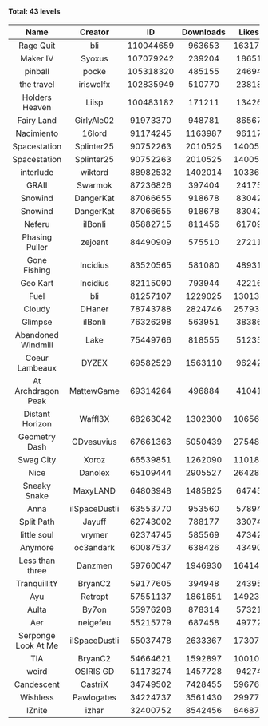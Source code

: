 #### Total: 43 levels

| Name | Creator | ID | Downloads | Likes |
|:---:|:---:|:---:|:---:|:---:|
| Rage Quit | bli | 110044659 | 963653 | 163172
| Maker IV | Syoxus | 107079242 | 239204 | 18651
| pinball | pocke | 105318320 | 485155 | 24694
| the travel | iriswolfx | 102835949 | 510770 | 23818
| Holders Heaven | Liisp | 100483182 | 171211 | 13426
| Fairy Land | GirlyAle02 | 91973370 | 948781 | 86567
| Nacimiento | 16lord | 91174245 | 1163987 | 96117
| Spacestation | Splinter25 | 90752263 | 2010525 | 140057
| Spacestation | Splinter25 | 90752263 | 2010525 | 140057
| interlude | wiktord | 88982532 | 1402014 | 103363
| GRAII | Swarmok | 87236826 | 397404 | 24175
| Snowind | DangerKat | 87066655 | 918678 | 83042
| Snowind | DangerKat | 87066655 | 918678 | 83042
| Neferu | iIBonIi | 85882715 | 811456 | 61709
| Phasing Puller | zejoant | 84490909 | 575510 | 27211
| Gone Fishing | Incidius | 83520565 | 581080 | 48931
| Geo Kart | Incidius | 82115090 | 793944 | 42216
| Fuel | bli | 81257107 | 1229025 | 130134
| Cloudy | DHaner | 78743788 | 2824746 | 257934
| Glimpse | iIBonIi | 76326298 | 563951 | 38386
| Abandoned Windmill | Lake | 75449766 | 818555 | 51235
| Coeur Lambeaux | DYZEX | 69582529 | 1563110 | 96242
| At Archdragon Peak | MattewGame | 69314264 | 496884 | 41041
| Distant Horizon | Waffl3X | 68263042 | 1302300 | 106567
| Geometry Dash | GDvesuvius | 67661363 | 5050439 | 275482
| Swag City | Xoroz | 66539851 | 1262090 | 110189
| Nice | Danolex | 65109444 | 2905527 | 264284
| Sneaky Snake | MaxyLAND | 64803948 | 1485825 | 64745
| Anna | iISpaceDustIi | 63553770 | 953560 | 57894
| Split Path | Jayuff | 62743002 | 788177 | 33074
| little soul | vrymer | 62374745 | 585569 | 47342
| Anymore | oc3andark | 60087537 | 638426 | 43490
| Less than three | Danzmen | 59760047 | 1946930 | 164142
| TranquillitY | BryanC2 | 59177605 | 394948 | 24395
| Ayu | Retropt | 57551137 | 1861651 | 149234
| Aulta | By7on | 55976208 | 878314 | 57321
| Aer | neigefeu | 55215779 | 687458 | 49772
| Serponge Look At Me | iISpaceDustIi | 55037478 | 2633367 | 173075
|  TIA | BryanC2 | 54664621 | 1592897 | 100106
| weird | OSIRIS GD | 51173274 | 1457728 | 94274
| Candescent | CastriX | 34749502 | 7428455 | 596761
| Wishless | Pawlogates | 34224737 | 3561430 | 299771
| IZnite | izhar | 32400752 | 8542456 | 646873
